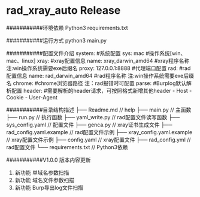 rad_xray_auto Release
===========================

###########环境依赖
Python3
requirements.txt

###########运行方式
python3 main.py

###########配置文件介绍
system:                                       #系统配置
  sys: mac                                    #操作系统[win、mac、linux]
xray:                                         #xray配置信息
  name: xray_darwin_amd64                     #xray程序名称 注:win操作系统需要exe后缀名
  proxy: 127.0.0.1:8888                       #代理端口配置
rad:                                          #rad配置信息
  name: rad_darwin_amd64                      #rad程序名称 注:win操作系统需要exe后缀名
  chrome:                                     #chrome浏览器路径 注：rad报错时可配置
parse:                                        #Burplog默认解析配置
  header:                                     #需要解析的header请求，可按照格式新增其他header
    - Host
    - Cookie
    - User-Agent

###########目录结构描述
├── Readme.md                   // help
├── main.py                     // 主函数
    ├── run.py                  // 执行函数
    ├── yaml_write.py           // rad配置文件读写函数
    ├── sys_config.yaml             // 配置文件
├── genca.py                    // xray证书生成文件
├── rad_config.yaml.example     // rad配置文件示例
├── xray_config.yaml.example    // xray配置文件示例
├── config.yaml                 // xray配置文件
├── rad_config.yml              // rad配置文件
└── requirements.txt            // Python3依赖

###########V1.0.0 版本内容更新
1. 新功能	 单域名参数扫描
2. 新功能	 域名文件参数扫描
3. 新功能	 Burp导出log文件扫描

